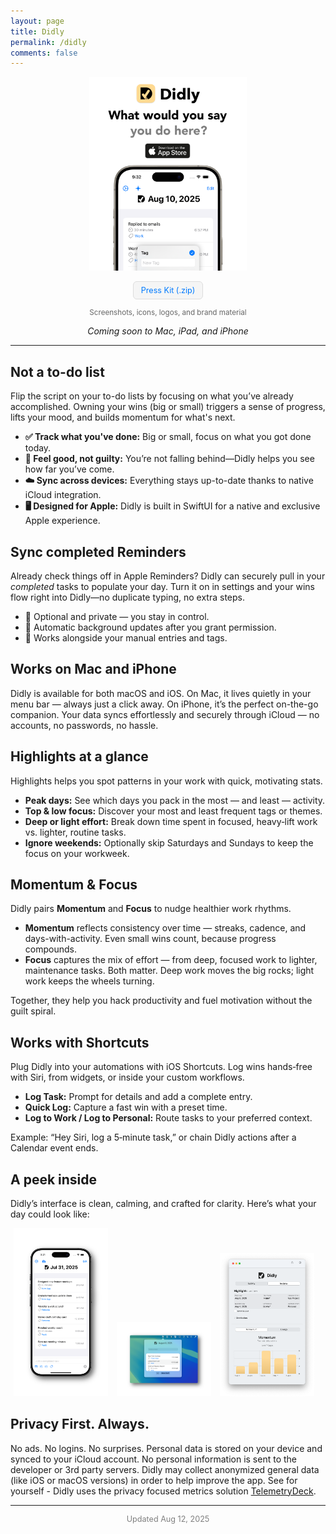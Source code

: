 ```yaml
---
layout: page
title: Didly
permalink: /didly
comments: false
---
```


<p align="center">
<a href="https://apps.apple.com/us/app/didly-hack-your-productivity/id6503087781">
  <img src="/assets/apps/didly/didly-hero-trans.png" alt="Didly App Icon" style="max-width: 50%; height: auto; margin: 0 5px;" />
</a>
</p>
<p align="center">
  <a href="/assets/apps/didly/PressKit.zip" download rel="noopener" style="display:inline-block; padding: 6px 12px; text-decoration: none; background: #f5f5f5; color: #007aff; border-radius: 6px; font-size: 0.9em; border: 1px solid #ddd;">
    Press Kit (.zip)
  </a>
</p>
<small style="display: block; text-align: center; margin-top: 4px; color: #666;">Screenshots, icons, logos, and brand material</small>
<p align="center"><em>Coming soon to Mac, iPad, and iPhone</em></p>

<hr/>

<section>
  <h2>Not a to-do list</h2>
    <p>Flip the script on your to-do lists by focusing on what you’ve already accomplished. Owning your wins (big or small) triggers a sense of progress, lifts your mood, and builds momentum for what's next.</p>
  <ul>
    <li><strong>✅ Track what you've done:</strong> Big or small, focus on what you got done today.</li>
    <li><strong>🎉 Feel good, not guilty:</strong> You’re not falling behind—Didly helps you see how far you’ve come.</li>
    <li><strong>☁️ Sync across devices:</strong> Everything stays up-to-date thanks to native iCloud integration.</li>
    <li><strong>🖥️ Designed for Apple:</strong> Didly is built in SwiftUI for a native and exclusive Apple experience.</li>
  </ul>
</section>

<section>
  <h2>Sync completed Reminders</h2>
  <p>Already check things off in Apple Reminders? Didly can securely pull in your <em>completed</em> tasks to populate your day. Turn it on in settings and your wins flow right into Didly—no duplicate typing, no extra steps.</p>
  <ul>
    <li>👋 Optional and private — you stay in control.</li>
    <li>🔄 Automatic background updates after you grant permission.</li>
    <li>🧩 Works alongside your manual entries and tags.</li>
  </ul>
</section>

<section>
  <h2>Works on Mac and iPhone</h2>
  <p>Didly is available for both macOS and iOS. On Mac, it lives quietly in your menu bar — always just a click away. On iPhone, it’s the perfect on-the-go companion. Your data syncs effortlessly and securely through iCloud — no accounts, no passwords, no hassle.</p>
</section>

<section>
  <h2>Highlights at a glance</h2>
  <p>Highlights helps you spot patterns in your work with quick, motivating stats.</p>
  <ul>
    <li><strong>Peak days:</strong> See which days you pack in the most — and least — activity.</li>
    <li><strong>Top & low focus:</strong> Discover your most and least frequent tags or themes.</li>
    <li><strong>Deep or light effort:</strong> Break down time spent in focused, heavy‑lift work vs. lighter, routine tasks.</li>
    <li><strong>Ignore weekends:</strong> Optionally skip Saturdays and Sundays to keep the focus on your workweek.</li>
  </ul>
</section>

<section>
  <h2>Momentum & Focus</h2>
  <p>Didly pairs <strong>Momentum</strong> and <strong>Focus</strong> to nudge healthier work rhythms.</p>
  <ul>
    <li><strong>Momentum</strong> reflects consistency over time — streaks, cadence, and days-with-activity. Even small wins count, because progress compounds.</li>
    <li><strong>Focus</strong> captures the mix of effort — from deep, focused work to lighter, maintenance tasks. Both matter. Deep work moves the big rocks; light work keeps the wheels turning.</li>
  </ul>
  <p>Together, they help you hack productivity and fuel motivation without the guilt spiral.</p>
</section>

<section>
  <h2>Works with Shortcuts</h2>
  <p>Plug Didly into your automations with iOS Shortcuts. Log wins hands‑free with Siri, from widgets, or inside your custom workflows.</p>
  <ul>
    <li><strong>Log Task:</strong> Prompt for details and add a complete entry.</li>
    <li><strong>Quick Log:</strong> Capture a fast win with a preset time.</li>
    <li><strong>Log to Work / Log to Personal:</strong> Route tasks to your preferred context.</li>
  </ul>
  <p>Example: “Hey Siri, log a 5‑minute task,” or chain Didly actions after a Calendar event ends.</p>
</section>

<section>
  <h2>A peek inside</h2>
  <p>Didly’s interface is clean, calming, and crafted for clarity. Here’s what your day could look like:</p>
<p align="center">
  <div>
    <img src="/assets/apps/didly/ios1.png" alt="Didly Today View Screenshot" style="max-width: 30%; height: auto; margin: 0 5px;" />
    <img src="/assets/apps/didly/macos1.png" alt="Didly Mac View Screenshot 1" style="max-width: 30%; height: auto; margin: 0 5px;" />
    <img src="/assets/apps/didly/macos2.png" alt="Didly Mac View Screenshot 2" style="max-width: 30%; height: auto; margin: 0 5px;" />
  </div>
</p>
</section>

<section>
  <h2>Privacy First. Always.</h2>
  <p>
   No ads. No logins. No surprises. Personal data is stored on your device and synced to your iCloud account. No personal information is sent to the developer or 3rd party servers. Didly may collect anonymized general data (like iOS or macOS versions) in order to help improve the app. See for yourself - Didly uses the privacy focused metrics solution <a href="https://telemetrydeck.com">TelemetryDeck</a>.
  </p>
</section>

<hr/>

<p align="center" style="color: gray; font-size: 0.9em;">
  Updated Aug 12, 2025
</p>